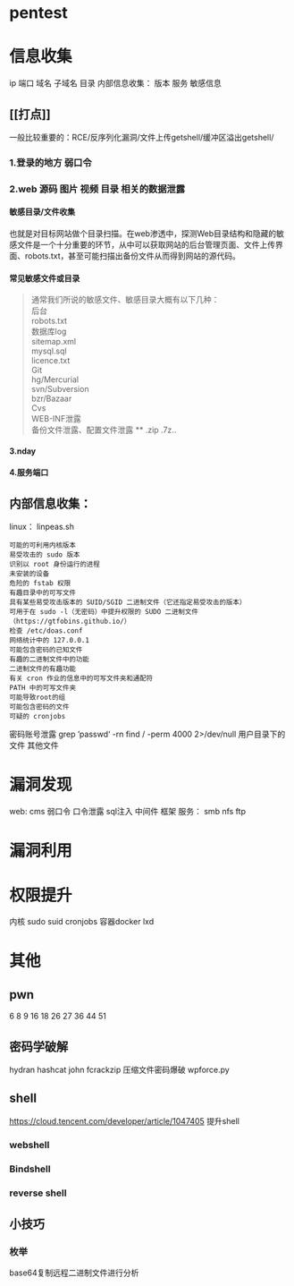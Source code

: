 # pentest

# 信息收集

ip
端口
域名
子域名
目录
内部信息收集：
版本
服务
敏感信息
## [[打点]]
一般比较重要的：RCE/反序列化漏洞/文件上传getshell/缓冲区溢出getshell/
### 1.登录的地方 弱口令
### 2.web 源码 图片 视频 目录 相关的数据泄露
#### 敏感目录/文件收集
也就是对目标网站做个目录扫描。在web渗透中，探测Web目录结构和隐藏的敏感文件是一个十分重要的环节，从中可以获取网站的后台管理页面、文件上传界面、robots.txt，甚至可能扫描出备份文件从而得到网站的源代码。
#### 常见敏感文件或目录

> 通常我们所说的敏感文件、敏感目录大概有以下几种：  
> 后台  
> robots.txt  
> 数据库log  
> sitemap.xml  
> mysql.sql  
> licence.txt  
> Git  
> hg/Mercurial  
> svn/Subversion  
> bzr/Bazaar  
> Cvs  
> WEB-INF泄露  
> 备份文件泄露、配置文件泄露
> ** .zip .7z..
> 


#### 3.nday
#### 4.服务端口
## 内部信息收集：  
linux：
linpeas.sh
```
可能的可利用内核版本
易受攻击的 sudo 版本
识别以 root 身份运行的进程
未安装的设备
危险的 fstab 权限
有趣目录中的可写文件
具有某些易受攻击版本的 SUID/SGID 二进制文件（它还指定易受攻击的版本）
可用于在 sudo -l（无密码）中提升权限的 SUDO 二进制文件（https://gtfobins.github.io/）
检查 /etc/doas.conf
网络统计中的 127.0.0.1
可能包含密码的已知文件
有趣的二进制文件中的功能
二进制文件的有趣功能
有关 cron 作业的信息中的可写文件夹和通配符
PATH 中的可写文件夹
可能导致root的组
可能包含密码的文件
可疑的 cronjobs
```
密码账号泄露  grep ’passwd‘ -rn
find / -perm 4000 2>/dev/null 
用户目录下的文件 其他文件




# 漏洞发现
web:
cms
弱口令
口令泄露
sql注入
中间件
框架
服务：
smb
nfs
ftp
# 漏洞利用
# 权限提升
内核
sudo suid
cronjobs 
容器docker lxd


# 其他
## pwn
6
8
9
16
18
26
27
36
44
51
## 密码学破解
hydran 
hashcat
john
fcrackzip 压缩文件密码爆破
wpforce.py


## shell

https://cloud.tencent.com/developer/article/1047405 提升shell
### webshell

### Bindshell
### reverse shell

## 小技巧
### 枚举

base64复制远程二进制文件进行分析
